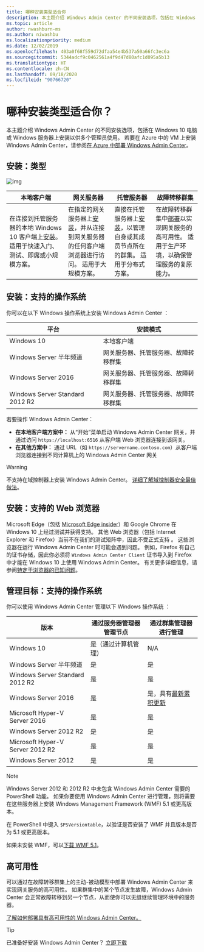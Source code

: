 ```yaml
---
title: 哪种安装类型适合你
description: 本主题介绍 Windows Admin Center 的不同安装选项，包括在 Windows 10 电脑或 Windows 服务器上安装以供多个管理员使用。
ms.topic: article
author: nwashburn-ms
ms.author: niwashbu
ms.localizationpriority: medium
ms.date: 12/02/2019
ms.openlocfilehash: 403a0f68f559d72dfaa54e4b537a50a66fc3ec6a
ms.sourcegitcommit: 5344adcf9c0462561a4f9d47d80afc1d095a5b13
ms.translationtype: HT
ms.contentlocale: zh-CN
ms.lasthandoff: 09/18/2020
ms.locfileid: "90766720"
---
```

# <a name="what-type-of-installation-is-right-for-you"></a>哪种安装类型适合你？

本主题介绍 Windows Admin Center 的不同安装选项，包括在 Windows 10 电脑或 Windows 服务器上安装以供多个管理员使用。 若要在 Azure 中的 VM 上安装 Windows Admin Center，请参阅[在 Azure 中部署 Windows Admin Center](../azure/deploy-wac-in-azure.md)。

## <a name="installation-types"></a>安装：类型

![img](../media/deployment-options/install-options.PNG)

| 本地客户端                                | 网关服务器                                  | 托管服务器                               | 故障转移群集                           |
|---------------------------------------------|-------------------------------------------------|----------------------------------------------|--------------------------------------------|
| 在连接到托管服务器的本地 Windows 10 客户端上[安装](../deploy/install.md)。  适用于快速入门、测试、即席或小规模方案。 |在指定的网关服务器上[安装](../deploy/install.md)，并从连接到网关服务器的任何客户端浏览器进行访问。  适用于大规模方案。 | 直接在托管服务器上[安装](../deploy/install.md)，以管理自身或其成员节点所在的群集。  适用于分布式方案。 | 在故障转移群集中[部署](#high-availability)以实现网关服务的高可用性。 适用于生产环境，以确保管理服务的复原能力。 |

## <a name="installation-supported-operating-systems"></a>安装：支持的操作系统

你可以在以下 Windows 操作系统上安装 Windows Admin Center  ：

| **平台**                       | **安装模式** |
| -----------------------------------| --------------------- |
| Windows 10                         | 本地客户端 |
| Windows Server 半年频道 | 网关服务器、托管服务器、故障转移群集 |
| Windows Server 2016                | 网关服务器、托管服务器、故障转移群集 |
| Windows Server Standard 2012 R2                | 网关服务器、托管服务器、故障转移群集 |

若要操作 Windows Admin Center：

- **在本地客户端方案中：** 从“开始”菜单启动 Windows Admin Center 网关，并通过访问 `https://localhost:6516` 从客户端 Web 浏览器连接到该网关。
- **在其他方案中：** 通过 URL（如 `https://servername.contoso.com`）从客户端浏览器连接到不同计算机上的 Windows Admin Center 网关

> [!WARNING]
> 不支持在域控制器上安装 Windows Admin Center。 [详细了解域控制器安全最佳做法](../../../identity/ad-ds/plan/security-best-practices/securing-domain-controllers-against-attack.md)。

## <a name="installation-supported-web-browsers"></a>安装：支持的 Web 浏览器

Microsoft Edge（包括 [Microsoft Edge insider](https://microsoftedgeinsider.com)）和 Google Chrome 在 Windows 10 上经过测试并获得支持。 其他 Web 浏览器（包括 Internet Explorer 和 Firefox）当前不在我们的测试矩阵中，因此不受正式支持  。 这些浏览器在运行 Windows Admin Center 时可能会遇到问题。 例如，Firefox 有自己的证书存储，因此你必须将 `Windows Admin Center Client` 证书导入到 Firefox 中才能在 Windows 10 上使用 Windows Admin Center。 有关更多详细信息，请参阅[特定于浏览器的已知问题](../support/known-issues.md#browser-specific-issues)。

## <a name="management-target-supported-operating-systems"></a>管理目标：支持的操作系统

你可以使用 Windows Admin Center 管理以下 Windows 操作系统  ：

| 版本 | 通过服务器管理器管理节点   | 通过群集管理器进行管理  |
| ------------------------- |--------------- | ----- |
| Windows 10 | 是（通过计算机管理） | N/A |
| Windows Server 半年频道 | 是 | 是 |
| Windows Server Standard 2012 R2 | 是 | 是 |
| Windows Server 2016 | 是 | 是，具有[最新累积更新](../use/manage-hyper-converged.md#prepare-your-windows-server-2016-cluster-for-windows-admin-center) |
| Microsoft Hyper-V Server 2016 | 是 | 是 |
| Windows Server 2012 R2 | 是 | 是 |
| Microsoft Hyper-V Server 2012 R2 | 是 | 是 |
| Windows Server 2012 | 是 | 是 |

> [!NOTE]
> Windows Server 2012 和 2012 R2 中未包含 Windows Admin Center 需要的 PowerShell 功能。 如果你要使用 Windows Admin Center 进行管理，则将需要在这些服务器上安装 Windows Management Framework (WMF) 5.1 或更高版本。
>
> 在 PowerShell 中键入 `$PSVersiontable`，以验证是否安装了 WMF 并且版本是否为 5.1 或更高版本。
>
> 如果未安装 WMF，可以[下载 WMF 5.1](https://www.microsoft.com/download/details.aspx?id=54616)。

## <a name="high-availability"></a>高可用性

可以通过在故障转移群集上的主动-被动模型中部署 Windows Admin Center 来实现网关服务的高可用性。 如果群集中的某个节点发生故障，Windows Admin Center 会正常故障转移到另一个节点，从而使你可以无缝继续管理环境中的服务器。

[了解如何部署具有高可用性的 Windows Admin Center。](../deploy/high-availability.md)

> [!Tip]
> 已准备好安装 Windows Admin Center？ [立即下载](../overview.md)